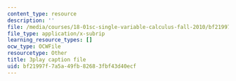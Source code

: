```yaml
---
content_type: resource
description: ''
file: /media/courses/18-01sc-single-variable-calculus-fall-2010/bf21997f7a5a49fb82683fbf43d40ecf_JXPe2J069c.srt
file_type: application/x-subrip
learning_resource_types: []
ocw_type: OCWFile
resourcetype: Other
title: 3play caption file
uid: bf21997f-7a5a-49fb-8268-3fbf43d40ecf
---
```

